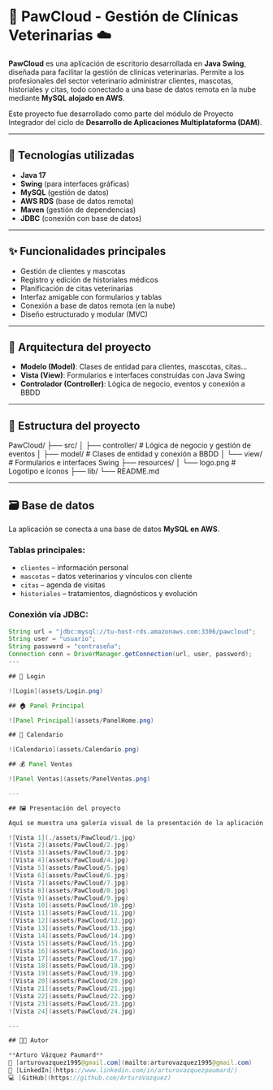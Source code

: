 # 🐾 PawCloud - Gestión de Clínicas Veterinarias ☁️

**PawCloud** es una aplicación de escritorio desarrollada en **Java Swing**, diseñada para facilitar la gestión de clínicas veterinarias. Permite a los profesionales del sector veterinario administrar clientes, mascotas, historiales y citas, todo conectado a una base de datos remota en la nube mediante **MySQL alojado en AWS**.

Este proyecto fue desarrollado como parte del módulo de Proyecto Integrador del ciclo de **Desarrollo de Aplicaciones Multiplataforma (DAM)**.

---

## 🚀 Tecnologías utilizadas

- **Java 17**
- **Swing** (para interfaces gráficas)
- **MySQL** (gestión de datos)
- **AWS RDS** (base de datos remota)
- **Maven** (gestión de dependencias)
- **JDBC** (conexión con base de datos)

---

## ✨ Funcionalidades principales

- Gestión de clientes y mascotas
- Registro y edición de historiales médicos
- Planificación de citas veterinarias
- Interfaz amigable con formularios y tablas
- Conexión a base de datos remota (en la nube)
- Diseño estructurado y modular (MVC)

---

## 🧱 Arquitectura del proyecto

- **Modelo (Model)**: Clases de entidad para clientes, mascotas, citas...
- **Vista (View)**: Formularios e interfaces construidas con Java Swing
- **Controlador (Controller)**: Lógica de negocio, eventos y conexión a BBDD

---

## 📁 Estructura del proyecto

PawCloud/ ├── src/ │ ├── controller/ # Lógica de negocio y gestión de eventos │ ├── model/ # Clases de entidad y conexión a BBDD │ └── view/ # Formularios e interfaces Swing ├── resources/ │ └── logo.png # Logotipo e íconos ├── lib/  └── README.md

---

## 🗃️ Base de datos

La aplicación se conecta a una base de datos **MySQL en AWS**.

### Tablas principales:
- `clientes` – información personal
- `mascotas` – datos veterinarios y vínculos con cliente
- `citas` – agenda de visitas
- `historiales` – tratamientos, diagnósticos y evolución

### Conexión vía JDBC:

```java
String url = "jdbc:mysql://tu-host-rds.amazonaws.com:3306/pawcloud";
String user = "usuario";
String password = "contraseña";
Connection conn = DriverManager.getConnection(url, user, password);
---

## 🔐 Login

![Login](assets/Login.png)

## 🏠 Panel Principal

![Panel Principal](assets/PanelHome.png)

## 📅 Calendario

![Calendario](assets/Calendario.png)

## 💰 Panel Ventas

![Panel Ventas](assets/PanelVentas.png)

---

## 🖼️ Presentación del proyecto

Aquí se muestra una galería visual de la presentación de la aplicación:

![Vista 1](./assets/PawCloud/1.jpg)
![Vista 2](assets/PawCloud/2.jpg)
![Vista 3](assets/PawCloud/3.jpg)
![Vista 4](assets/PawCloud/4.jpg)
![Vista 5](assets/PawCloud/5.jpg)
![Vista 6](assets/PawCloud/6.jpg)
![Vista 7](assets/PawCloud/7.jpg)
![Vista 8](assets/PawCloud/8.jpg)
![Vista 9](assets/PawCloud/9.jpg)
![Vista 10](assets/PawCloud/10.jpg)
![Vista 11](assets/PawCloud/11.jpg)
![Vista 12](assets/PawCloud/12.jpg)
![Vista 13](assets/PawCloud/13.jpg)
![Vista 14](assets/PawCloud/14.jpg)
![Vista 15](assets/PawCloud/15.jpg)
![Vista 16](assets/PawCloud/16.jpg)
![Vista 17](assets/PawCloud/17.jpg)
![Vista 18](assets/PawCloud/18.jpg)
![Vista 19](assets/PawCloud/19.jpg)
![Vista 20](assets/PawCloud/20.jpg)
![Vista 21](assets/PawCloud/21.jpg)
![Vista 22](assets/PawCloud/22.jpg)
![Vista 23](assets/PawCloud/23.jpg)
![Vista 24](assets/PawCloud/24.jpg)

---

## 👨‍💻 Autor

**Arturo Vázquez Paumard**  
📧 [arturovazquez1995@gmail.com](mailto:arturovazquez1995@gmail.com)  
💼 [LinkedIn](https://www.linkedin.com/in/arturovazquezpaumard/)  
💻 [GitHub](https://github.com/ArturoVazquez)
